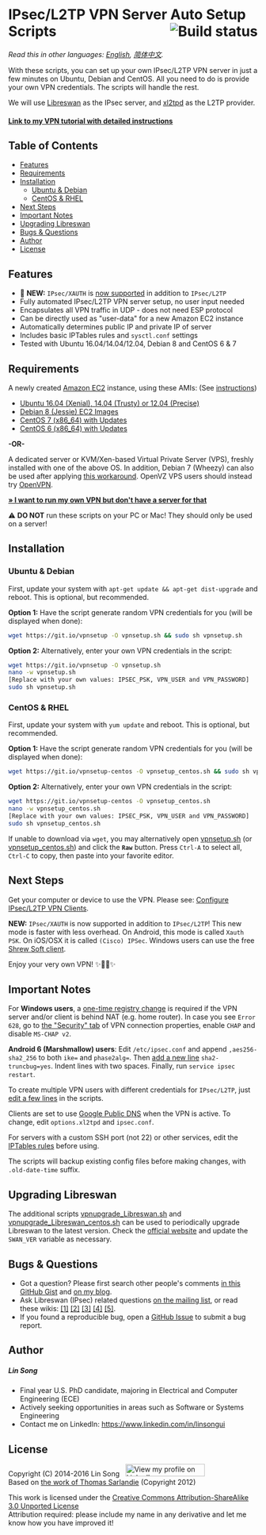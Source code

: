 ﻿# IPsec/L2TP VPN Server Auto Setup Scripts <a href="https://travis-ci.org/hwdsl2/setup-ipsec-vpn"><img align="right" src="https://travis-ci.org/hwdsl2/setup-ipsec-vpn.svg?branch=master" alt="Build status" /></a>

*Read this in other languages: [English](README.md), [简体中文](README-zh.md).*

With these scripts, you can set up your own IPsec/L2TP VPN server in just a few minutes on Ubuntu, Debian and CentOS. All you need to do is provide your own VPN credentials. The scripts will handle the rest.

We will use <a href="https://libreswan.org/" target="_blank">Libreswan</a> as the IPsec server, and <a href="https://github.com/xelerance/xl2tpd" target="_blank">xl2tpd</a> as the L2TP provider.

#### <a href="https://blog.ls20.com/ipsec-l2tp-vpn-auto-setup-for-ubuntu-12-04-on-amazon-ec2/" target="_blank">Link to my VPN tutorial with detailed instructions</a>

## Table of Contents

- [Features](#features)
- [Requirements](#requirements)
- [Installation](#installation)
  - [Ubuntu & Debian](#ubuntu--debian)
  - [CentOS & RHEL](#centos--rhel)
- [Next Steps](#next-steps)
- [Important Notes](#important-notes)
- [Upgrading Libreswan](#upgrading-libreswan)
- [Bugs & Questions](#bugs--questions)
- [Author](#author)
- [License](#license)

## Features

- :tada: **NEW:** `IPsec/XAUTH` is [now supported](#next-steps) in addition to `IPsec/L2TP`
- Fully automated IPsec/L2TP VPN server setup, no user input needed
- Encapsulates all VPN traffic in UDP - does not need ESP protocol
- Can be directly used as "user-data" for a new Amazon EC2 instance
- Automatically determines public IP and private IP of server
- Includes basic IPTables rules and `sysctl.conf` settings
- Tested with Ubuntu 16.04/14.04/12.04, Debian 8 and CentOS 6 & 7

## Requirements

A newly created <a href="https://aws.amazon.com/ec2/" target="_blank">Amazon EC2</a> instance, using these AMIs: (See <a href="https://blog.ls20.com/ipsec-l2tp-vpn-auto-setup-for-ubuntu-12-04-on-amazon-ec2/#vpnsetup" target="_blank">instructions</a>)
- <a href="https://cloud-images.ubuntu.com/locator/" target="_blank">Ubuntu 16.04 (Xenial), 14.04 (Trusty) or 12.04 (Precise)</a>
- <a href="https://wiki.debian.org/Cloud/AmazonEC2Image" target="_blank">Debian 8 (Jessie) EC2 Images</a>
- <a href="https://aws.amazon.com/marketplace/pp/B00O7WM7QW" target="_blank">CentOS 7 (x86_64) with Updates</a>
- <a href="https://aws.amazon.com/marketplace/pp/B00NQAYLWO" target="_blank">CentOS 6 (x86_64) with Updates</a>

**-OR-**

A dedicated server or KVM/Xen-based Virtual Private Server (VPS), freshly installed with one of the above OS. In addition, Debian 7 (Wheezy) can also be used after applying <a href="extras/vpnsetup-debian-7-workaround.sh" target="_blank">this workaround</a>. OpenVZ VPS users should instead try <a href="https://github.com/Nyr/openvpn-install" target="_blank">OpenVPN</a>.

<a href="https://blog.ls20.com/ipsec-l2tp-vpn-auto-setup-for-ubuntu-12-04-on-amazon-ec2/#gettingavps" target="_blank">**&raquo; I want to run my own VPN but don't have a server for that**</a>

:warning: **DO NOT** run these scripts on your PC or Mac! They should only be used on a server!

## Installation

### Ubuntu & Debian

First, update your system with `apt-get update && apt-get dist-upgrade` and reboot. This is optional, but recommended.

**Option 1:** Have the script generate random VPN credentials for you (will be displayed when done):

```bash
wget https://git.io/vpnsetup -O vpnsetup.sh && sudo sh vpnsetup.sh
```

**Option 2:** Alternatively, enter your own VPN credentials in the script:

```bash
wget https://git.io/vpnsetup -O vpnsetup.sh
nano -w vpnsetup.sh
[Replace with your own values: IPSEC_PSK, VPN_USER and VPN_PASSWORD]
sudo sh vpnsetup.sh
```

### CentOS & RHEL

First, update your system with `yum update` and reboot. This is optional, but recommended.

**Option 1:** Have the script generate random VPN credentials for you (will be displayed when done):

```bash
wget https://git.io/vpnsetup-centos -O vpnsetup_centos.sh && sudo sh vpnsetup_centos.sh
```

**Option 2:** Alternatively, enter your own VPN credentials in the script:

```bash
wget https://git.io/vpnsetup-centos -O vpnsetup_centos.sh
nano -w vpnsetup_centos.sh
[Replace with your own values: IPSEC_PSK, VPN_USER and VPN_PASSWORD]
sudo sh vpnsetup_centos.sh
```

If unable to download via `wget`, you may alternatively open <a href="vpnsetup.sh" target="_blank">vpnsetup.sh</a> (or <a href="vpnsetup_centos.sh" target="_blank">vpnsetup_centos.sh</a>) and click the **`Raw`** button. Press `Ctrl-A` to select all, `Ctrl-C` to copy, then paste into your favorite editor.

## Next Steps

Get your computer or device to use the VPN. Please see: <a href="docs/clients.md" target="_blank">Configure IPsec/L2TP VPN Clients</a>.

**NEW:** `IPsec/XAUTH` is now supported in addition to `IPsec/L2TP`! This new mode is faster with less overhead. On Android, this mode is called `Xauth PSK`. On iOS/OSX it is called `(Cisco) IPSec`. Windows users can use the free <a href="https://www.shrew.net/download/vpn" target="_blank">Shrew Soft client</a>.

Enjoy your very own VPN! :sparkles::tada::rocket::sparkles:

## Important Notes

For **Windows users**, a <a href="https://documentation.meraki.com/MX-Z/Client_VPN/Troubleshooting_Client_VPN#Windows_Error_809" target="_blank">one-time registry change</a> is required if the VPN server and/or client is behind NAT (e.g. home router). In case you see `Error 628`, go to <a href="https://github.com/hwdsl2/setup-ipsec-vpn/issues/7#issuecomment-210084875" target="_blank">the "Security" tab</a> of VPN connection properties, enable `CHAP` and disable `MS-CHAP v2`.

**Android 6 (Marshmallow) users**: Edit `/etc/ipsec.conf` and append `,aes256-sha2_256` to both `ike=` and `phase2alg=`. Then <a href="https://libreswan.org/wiki/FAQ#Android_6.0_connection_comes_up_but_no_packet_flow" target="_blank">add a new line</a> `sha2-truncbug=yes`. Indent lines with two spaces. Finally, run `service ipsec restart`.

To create multiple VPN users with different credentials for `IPsec/L2TP`, just <a href="docs/enable-multiple-users.txt" target="_blank">edit a few lines</a> in the scripts.

Clients are set to use <a href="https://developers.google.com/speed/public-dns/" target="_blank">Google Public DNS</a> when the VPN is active. To change, edit `options.xl2tpd` and `ipsec.conf`.

For servers with a custom SSH port (not 22) or other services, edit the <a href="vpnsetup.sh#L323" target="_blank">IPTables rules</a> before using.

The scripts will backup existing config files before making changes, with `.old-date-time` suffix.

## Upgrading Libreswan

The additional scripts <a href="extras/vpnupgrade_Libreswan.sh" target="_blank">vpnupgrade_Libreswan.sh</a> and <a href="extras/vpnupgrade_Libreswan_centos.sh" target="_blank">vpnupgrade_Libreswan_centos.sh</a> can be used to periodically upgrade Libreswan to the latest version. Check the <a href="https://libreswan.org" target="_blank">official website</a> and update the `SWAN_VER` variable as necessary.

## Bugs & Questions

- Got a question? Please first search other people's comments <a href="https://gist.github.com/hwdsl2/9030462#comments" target="_blank">in this GitHub Gist</a> and <a href="https://blog.ls20.com/ipsec-l2tp-vpn-auto-setup-for-ubuntu-12-04-on-amazon-ec2/#disqus_thread" target="_blank">on my blog</a>.
- Ask Libreswan (IPsec) related questions <a href="https://lists.libreswan.org/mailman/listinfo/swan" target="_blank">on the mailing list</a>, or read these wikis: <a href="https://libreswan.org/wiki/Main_Page" target="_blank">[1]</a> <a href="https://wiki.gentoo.org/wiki/IPsec_L2TP_VPN_server" target="_blank">[2]</a> <a href="https://wiki.archlinux.org/index.php/L2TP/IPsec_VPN_client_setup" target="_blank">[3]</a> <a href="https://help.ubuntu.com/community/L2TPServer" target="_blank">[4]</a> <a href="https://wiki.strongswan.org/projects/strongswan/wiki/UserDocumentation" target="_blank">[5]</a>.
- If you found a reproducible bug, open a <a href="https://github.com/hwdsl2/setup-ipsec-vpn/issues" target="_blank">GitHub Issue</a> to submit a bug report.

## Author

##### Lin Song   
- Final year U.S. PhD candidate, majoring in Electrical and Computer Engineering (ECE)
- Actively seeking opportunities in areas such as Software or Systems Engineering
- Contact me on LinkedIn: <a href="https://www.linkedin.com/in/linsongui" target="_blank">https://www.linkedin.com/in/linsongui</a>

## License

Copyright (C) 2014-2016&nbsp;Lin Song&nbsp;&nbsp;&nbsp;<a href="https://www.linkedin.com/in/linsongui" target="_blank"><img src="https://static.licdn.com/scds/common/u/img/webpromo/btn_viewmy_160x25.png" width="160" height="25" border="0" alt="View my profile on LinkedIn"></a>    
Based on <a href="https://github.com/sarfata/voodooprivacy" target="_blank">the work of Thomas Sarlandie</a> (Copyright 2012)

This work is licensed under the <a href="http://creativecommons.org/licenses/by-sa/3.0/" target="_blank">Creative Commons Attribution-ShareAlike 3.0 Unported License</a>  
Attribution required: please include my name in any derivative and let me know how you have improved it!
